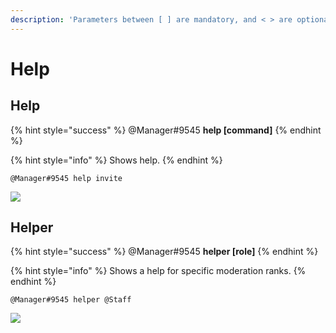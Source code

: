 ```yaml
---
description: 'Parameters between [ ] are mandatory, and < > are optional.'
---
```


# Help

## Help

{% hint style="success" %}
@Manager\#9545 **help \[command\]**
{% endhint %}

{% hint style="info" %}
Shows help.
{% endhint %}

```text
@Manager#9545 help invite
```

![](../.gitbook/assets/help.PNG)

## Helper

{% hint style="success" %}
@Manager\#9545 **helper \[role\]**
{% endhint %}

{% hint style="info" %}
Shows a help for specific moderation ranks.
{% endhint %}

```text
@Manager#9545 helper @Staff
```

![](../.gitbook/assets/helper.PNG)

